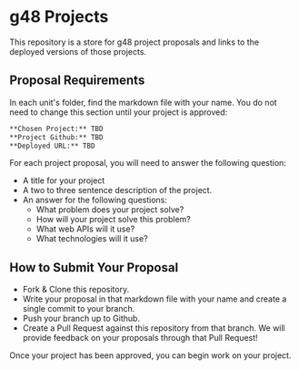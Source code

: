 # g48 Projects

This repository is a store for g48 project proposals and links to the deployed versions of those projects.

## Proposal Requirements

In each unit's folder, find the markdown file with your name. You do not need to change this section until your project is approved:

```markdown
**Chosen Project:** TBD
**Project Github:** TBD
**Deployed URL:** TBD
```

For each project proposal, you will need to answer the following question:

* A title for your project
* A two to three sentence description of the project.
* An answer for the following questions:
  * What problem does your project solve?
  * How will your project solve this problem?
  * What web APIs will it use?
  * What technologies will it use?


## How to Submit Your Proposal

* Fork & Clone this repository.
* Write your proposal in that markdown file with your name and create a single commit to your branch.
* Push your branch up to Github.
* Create a Pull Request against this repository from that branch. We will provide feedback on your proposals through that Pull Request!

Once your project has been approved, you can begin work on your project.
